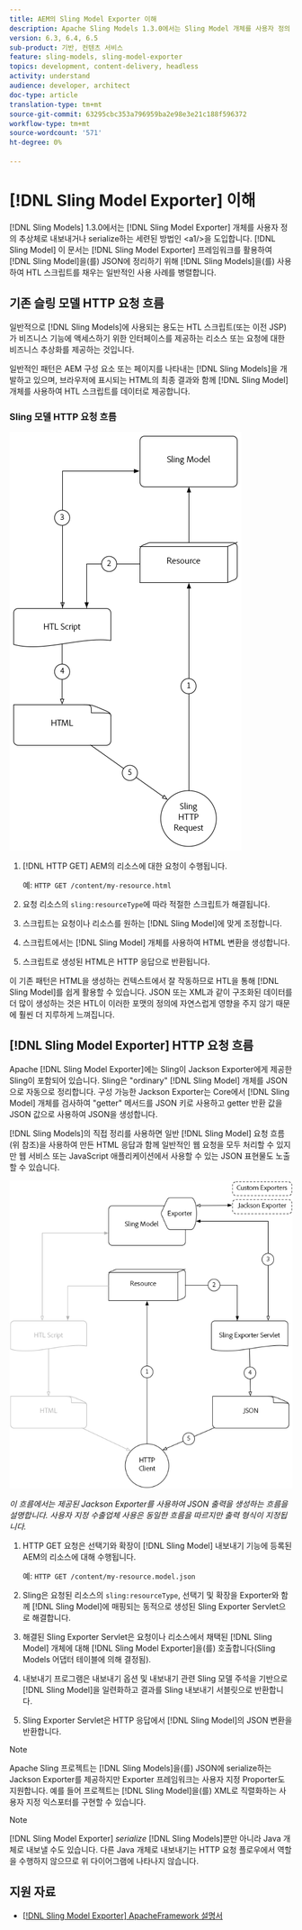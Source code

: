 ```yaml
---
title: AEM의 Sling Model Exporter 이해
description: Apache Sling Models 1.3.0에서는 Sling Model 개체를 사용자 정의 추상체로 내보내거나 직렬화할 수 있는 세련된 방법인 Sling Model Exporter를 도입합니다. 이 문서에서는 Sling Model Exporter 프레임워크를 활용하여 Sling Model을 JSON으로 일련화하는 것과 함께 Sling Models를 사용하여 HTL 스크립트를 채우는 일반적인 사용 사례를 소개합니다.
version: 6.3, 6.4, 6.5
sub-product: 기반, 컨텐츠 서비스
feature: sling-models, sling-model-exporter
topics: development, content-delivery, headless
activity: understand
audience: developer, architect
doc-type: article
translation-type: tm+mt
source-git-commit: 63295cbc353a796959ba2e98e3e21c188f596372
workflow-type: tm+mt
source-wordcount: '571'
ht-degree: 0%

---
```



# [!DNL Sling Model Exporter] 이해

[!DNL Sling Models] 1.3.0에서는 [!DNL Sling Model Exporter] 개체를 사용자 정의 추상체로 내보내거나 serialize하는 세련된 방법인 &lt;a1/>을 도입합니다. [!DNL Sling Model] 이 문서는 [!DNL Sling Model Exporter] 프레임워크를 활용하여 [!DNL Sling Model]을(를) JSON에 정리하기 위해 [!DNL Sling Models]을(를) 사용하여 HTL 스크립트를 채우는 일반적인 사용 사례를 병렬합니다.

## 기존 슬링 모델 HTTP 요청 흐름

일반적으로 [!DNL Sling Models]에 사용되는 용도는 HTL 스크립트(또는 이전 JSP)가 비즈니스 기능에 액세스하기 위한 인터페이스를 제공하는 리소스 또는 요청에 대한 비즈니스 추상화를 제공하는 것입니다.

일반적인 패턴은 AEM 구성 요소 또는 페이지를 나타내는 [!DNL Sling Models]을 개발하고 있으며, 브라우저에 표시되는 HTML의 최종 결과와 함께 [!DNL Sling Model] 개체를 사용하여 HTL 스크립트를 데이터로 제공합니다.

### Sling 모델 HTTP 요청 흐름

![슬링 모델 요청 흐름](./assets/understand-sling-model-exporter/sling-model-request-flow.png)

1. [!DNL HTTP GET] AEM의 리소스에 대한 요청이 수행됩니다.

   예: `HTTP GET /content/my-resource.html`

1. 요청 리소스의 `sling:resourceType`에 따라 적절한 스크립트가 해결됩니다.

1. 스크립트는 요청이나 리소스를 원하는 [!DNL Sling Model]에 맞게 조정합니다.

1. 스크립트에서는 [!DNL Sling Model] 개체를 사용하여 HTML 변환을 생성합니다.

1. 스크립트로 생성된 HTML은 HTTP 응답으로 반환됩니다.

이 기존 패턴은 HTML을 생성하는 컨텍스트에서 잘 작동하므로 HTL을 통해 [!DNL Sling Model]를 쉽게 활용할 수 있습니다. JSON 또는 XML과 같이 구조화된 데이터를 더 많이 생성하는 것은 HTL이 이러한 포맷의 정의에 자연스럽게 영향을 주지 않기 때문에 훨씬 더 지루하게 느껴집니다.

## [!DNL Sling Model Exporter] HTTP 요청 흐름

Apache [!DNL Sling Model Exporter]에는 Sling이 Jackson Exporter에게 제공한 Sling이 포함되어 있습니다. Sling은 &quot;ordinary&quot; [!DNL Sling Model] 개체를 JSON으로 자동으로 정리합니다. 구성 가능한 Jackson Exporter는 Core에서 [!DNL Sling Model] 개체를 검사하여 &quot;getter&quot; 메서드를 JSON 키로 사용하고 getter 반환 값을 JSON 값으로 사용하여 JSON을 생성합니다.

[!DNL Sling Models]의 직접 정리를 사용하면 일반 [!DNL Sling Model] 요청 흐름(위 참조)을 사용하여 만든 HTML 응답과 함께 일반적인 웹 요청을 모두 처리할 수 있지만 웹 서비스 또는 JavaScript 애플리케이션에서 사용할 수 있는 JSON 표현물도 노출할 수 있습니다.

![Sling Model Exporter HTTP 요청 흐름](./assets/understand-sling-model-exporter/sling-model-exporter-request-flow.png)

*이 흐름에서는 제공된 Jackson Exporter를 사용하여 JSON 출력을 생성하는 흐름을 설명합니다. 사용자 지정 수출업체 사용은 동일한 흐름을 따르지만 출력 형식이 지정됩니다.*

1. HTTP GET 요청은 선택기와 확장이 [!DNL Sling Model] 내보내기 기능에 등록된 AEM의 리소스에 대해 수행됩니다.

   예: `HTTP GET /content/my-resource.model.json`

1. Sling은 요청된 리소스의 `sling:resourceType`, 선택기 및 확장을 Exporter와 함께 [!DNL Sling Model]에 매핑되는 동적으로 생성된 Sling Exporter Servlet으로 해결합니다.
1. 해결된 Sling Exporter Servlet은 요청이나 리소스에서 채택된 [!DNL Sling Model] 개체에 대해 [!DNL Sling Model Exporter]을(를) 호출합니다(Sling Models 어댑터 테이블에 의해 결정됨).
1. 내보내기 프로그램은 내보내기 옵션 및 내보내기 관련 Sling 모델 주석을 기반으로 [!DNL Sling Model]을 일련화하고 결과를 Sling 내보내기 서블릿으로 반환합니다.
1. Sling Exporter Servlet은 HTTP 응답에서 [!DNL Sling Model]의 JSON 변환을 반환합니다.

>[!NOTE]
>
>Apache Sling 프로젝트는 [!DNL Sling Models]을(를) JSON에 serialize하는 Jackson Exporter를 제공하지만 Exporter 프레임워크는 사용자 지정 Proporter도 지원합니다. 예를 들어 프로젝트는 [!DNL Sling Model]을(를) XML로 직렬화하는 사용자 지정 익스포터를 구현할 수 있습니다.

>[!NOTE]
>
>[!DNL Sling Model Exporter] *serialize* [!DNL Sling Models]뿐만 아니라 Java 개체로 내보낼 수도 있습니다. 다른 Java 개체로 내보내기는 HTTP 요청 플로우에서 역할을 수행하지 않으므로 위 다이어그램에 나타나지 않습니다.

## 지원 자료

* [ [!DNL Sling Model Exporter] ApacheFramework 설명서](https://sling.apache.org/documentation/bundles/models.html#exporter-framework-since-130)

